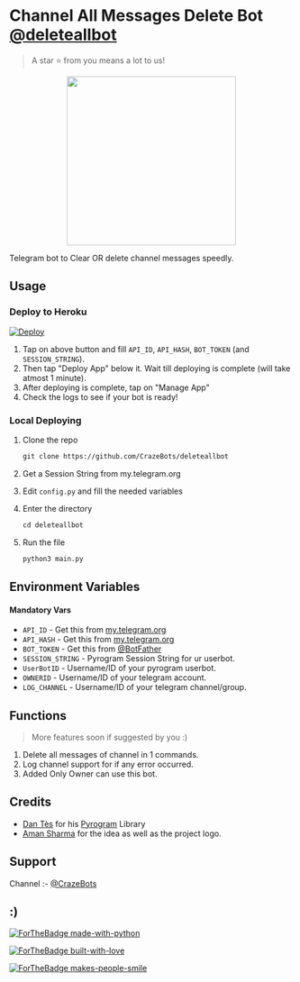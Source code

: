 # Channel All Messages Delete Bot [@deleteallbot](https://t.me/crazebots)

> A star ⭐ from you means a lot to us!

<p align="center"><a href="https://www.github.com/CrazeBots/deleteallbot"><img src="https://telegra.ph/file/7ec22c82f580a334dd13e.jpg" width="300" height="300"></a></p>

Telegram bot to Clear OR delete channel messages speedly.

## Usage

### Deploy to Heroku

[![Deploy](https://www.herokucdn.com/deploy/button.svg)](https://heroku.com/deploy?template=https://github.com/CrazeBots/deleteallbot)

1. Tap on above button and fill `API_ID`, `API_HASH`, `BOT_TOKEN` (and `SESSION_STRING`).
2. Then tap "Deploy App" below it. Wait till deploying is complete (will take atmost 1 minute).
3. After deploying is complete, tap on "Manage App"
4. Check the logs to see if your bot is ready!

### Local Deploying

1. Clone the repo
   ```markdown
   git clone https://github.com/CrazeBots/deleteallbot
   ```
   
2. Get a Session String from my.telegram.org
   
3. Edit `config.py` and fill the needed variables

4. Enter the directory
   ```markdown
   cd deleteallbot
   ```
5. Run the file
   ```markdown
   python3 main.py
   ```

## Environment Variables

#### Mandatory Vars

- `API_ID` - Get this from [my.telegram.org](https://my.telegram.org/auth)
- `API_HASH` - Get this from [my.telegram.org](https://my.telegram.org/auth)
- `BOT_TOKEN` - Get this from [@BotFather](https://t.me/BotFather)
- `SESSION_STRING` - Pyrogram Session String for ur userbot.
- `UserBotID` - Username/ID of your pyrogram userbot.
- `OWNERID` - Username/ID of your telegram account.
- `LOG_CHANNEL` - Username/ID of your telegram channel/group.
## Functions

> More features soon if suggested by you :)

1) Delete all messages of channel in 1 commands.
2) Log channel support for if any error occurred.
3) Added Only Owner can use this bot.

## Credits

- [Dan Tès](https://github.com/delivrance) for his [Pyrogram](https://docs.pyrogram.org) Library
- [Aman Sharma](https://t.me/crazebots) for the idea as well as the project logo.

## Support

Channel :- [@CrazeBots](https://t.me/Crazebots)

## :)

[![ForTheBadge made-with-python](http://ForTheBadge.com/images/badges/made-with-python.svg)](https://www.python.org/)

[![ForTheBadge built-with-love](http://ForTheBadge.com/images/badges/built-with-love.svg)](https://github.com/crazebots)

[![ForTheBadge makes-people-smile](http://ForTheBadge.com/images/badges/makes-people-smile.svg)](https://github.com/Crazebots)
